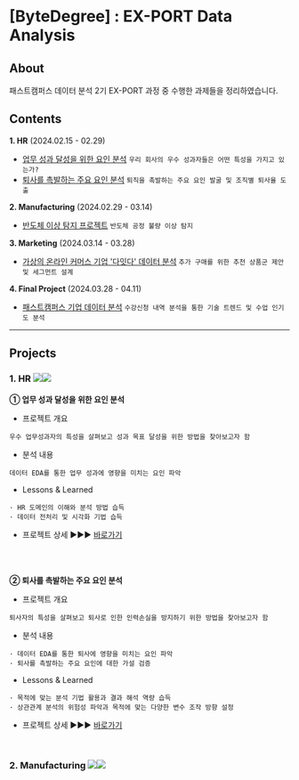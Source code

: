 # [ByteDegree] : EX-PORT Data Analysis 
## About
패스트캠퍼스 데이터 분석 2기 EX-PORT 과정 중 수행한 과제들을 정리하였습니다. 
## Contents

**1. HR** (2024.02.15 - 02.29)  
   * [업무 성과 달성을 위한 요인 분석](#①-업무-성과-달성을-위한-요인-분석)
     ```우리 회사의 우수 성과자들은 어떤 특성을 가지고 있는가?```  
   * [퇴사를 촉발하는 주요 요인 분석](#②-퇴사를-촉발하는-주요-요인-분석)
     ```퇴직을 촉발하는 주요 요인 발굴 및 조직별 퇴사율 도출```

**2. Manufacturing** (2024.02.29 - 03.14)  
   * [반도체 이상 탐지 프로젝트](#반도체-이상-탐지-프로젝트)
     ```반도체 공정 불량 이상 탐지```
 
**3. Marketing** (2024.03.14 - 03.28)  
   * [가상의 온라인 커머스 기업 '다잇다' 데이터 분석](#다잇다-데이터-분석-프로젝트)
     ```추가 구매를 위한 추천 상품군 제안 및 세그먼트 설계```
   
**4. Final Project** (2024.03.28 - 04.11)  
   * [패스트캠퍼스 기업 데이터 분석](#패스트캠퍼스-기업-데이터-분석)
     ```수강신청 내역 분석을 통한 기술 트렌드 및 수업 인기도 분석```

---  

## Projects
### 1. HR <img src="https://img.shields.io/badge/Microsoft_Excel-217346?style=flat&logo=microsoft-excel&logoColor=white"><img src="https://img.shields.io/badge/Microsoft_PowerPoint-B7472A?style=flat&logo=microsoft-powerpoint&logoColor=white">
**① 업무 성과 달성을 위한 요인 분석**
- 프로젝트 개요
```
우수 업무성과자의 특성을 살펴보고 성과 목표 달성을 위한 방법을 찾아보고자 함
```

- 분석 내용
```
데이터 EDA를 통한 업무 성과에 영향을 미치는 요인 파악
```

- Lessons & Learned
```
· HR 도메인의 이해와 분석 방법 습득
· 데이터 전처리 및 시각화 기법 습득
```

- 프로젝트 상세 ▶▶▶ [바로가기](https://github.com/HANISY/PORTFOLIO/tree/main/HR/01_Performance_Rating)  
</br>
</br>

**② 퇴사를 촉발하는 주요 요인 분석** 

- 프로젝트 개요
```
퇴사자의 특성을 살펴보고 퇴사로 인한 인력손실을 방지하기 위한 방법을 찾아보고자 함
```

- 분석 내용
```
· 데이터 EDA를 통한 퇴사에 영향을 미치는 요인 파악
· 퇴사를 촉발하는 주요 요인에 대한 가설 검증
```

- Lessons & Learned
```
· 목적에 맞는 분석 기법 활용과 결과 해석 역량 습득
· 상관관계 분석의 위험성 파악과 목적에 맞는 다양한 변수 조작 방향 설정
```

- 프로젝트 상세 ▶▶▶ [바로가기](https://github.com/HANISY/PORTFOLIO/tree/main/HR/02_Attrition)
</br>

### 2. Manufacturing <img src="https://img.shields.io/badge/Google Colab-F9AB00?style=flat&logo=Google Colab&logoColor=white"><img src="https://img.shields.io/badge/Python-3776AB?style=flat&logo=python&logoColor=white">

